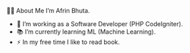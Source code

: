 👩‍💻 About Me
I’m Afrin Bhuta.

- 🔭 I’m working as a Software Developer (PHP CodeIgniter).
- 📚 I’m currently learning ML (Machine Learning).
- ⚡ In my free time I like to read book.


